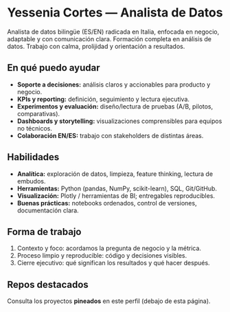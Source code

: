 # Yessenia Cortes — Analista de Datos

Analista de datos bilingüe (ES/EN) radicada en Italia, enfocada en negocio, adaptable y con comunicación clara. Formación completa en análisis de datos. Trabajo con calma, prolijidad y orientación a resultados.

## En qué puedo ayudar
- **Soporte a decisiones:** análisis claros y accionables para producto y negocio.
- **KPIs y reporting:** definición, seguimiento y lectura ejecutiva.
- **Experimentos y evaluación:** diseño/lectura de pruebas (A/B, pilotos, comparativas).
- **Dashboards y storytelling:** visualizaciones comprensibles para equipos no técnicos.
- **Colaboración EN/ES:** trabajo con stakeholders de distintas áreas.

## Habilidades
- **Analítica:** exploración de datos, limpieza, feature thinking, lectura de embudos.
- **Herramientas:** Python (pandas, NumPy, scikit-learn), SQL, Git/GitHub.
- **Visualización:** Plotly / herramientas de BI; entregables reproducibles.
- **Buenas prácticas:** notebooks ordenados, control de versiones, documentación clara.

## Forma de trabajo
1. Contexto y foco: acordamos la pregunta de negocio y la métrica.
2. Proceso limpio y reproducible: código y decisiones visibles.
3. Cierre ejecutivo: qué significan los resultados y qué hacer después.

## Repos destacados
Consulta los proyectos **pineados** en este perfil (debajo de esta página).


